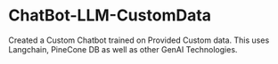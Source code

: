 # ChatBot-LLM-CustomData
Created a Custom Chatbot trained on Provided Custom data. This uses Langchain, PineCone DB as well as other GenAI Technologies.
